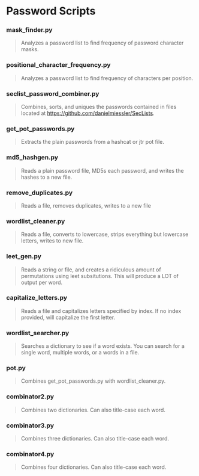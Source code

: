 # Password Scripts

### mask_finder.py
> Analyzes a password list to find frequency of password character masks.

### positional_character_frequency.py
> Analyzes a password list to find frequency of characters per position.

### seclist_password_combiner.py
> Combines, sorts, and uniques the passwords contained in files located at https://github.com/danielmiessler/SecLists.

### get_pot_passwords.py
> Extracts the plain passwords from a hashcat or jtr pot file.

### md5_hashgen.py
> Reads a plain password file, MD5s each password, and writes the hashes to a new file.

### remove_duplicates.py
> Reads a file, removes duplicates, writes to a new file

### wordlist_cleaner.py
> Reads a file, converts to lowercase, strips everything but lowercase letters, writes to new file.

### leet_gen.py
> Reads a string or file, and creates a ridiculous amount of permutations using leet subsitutions. This will produce a LOT of output per word.

### capitalize_letters.py
> Reads a file and capitalizes letters specified by index. If no index provided, will capitalize the first letter.

### wordlist_searcher.py
> Searches a dictionary to see if a word exists. You can search for a single word, multiple words, or a words in a file.

### pot.py
> Combines get_pot_passwords.py with wordlist_cleaner.py.

### combinator2.py
> Combines two dictionaries. Can also title-case each word.

### combinator3.py
> Combines three dictionaries. Can also title-case each word.

### combinator4.py
> Combines four dictionaries. Can also title-case each word.
